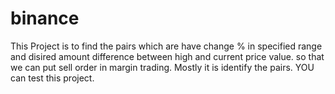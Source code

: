 # binance
This Project is to find the pairs which are have change % in specified range and disired amount difference between high and current price value.
so that we can put sell order in margin trading. Mostly it is identify the pairs. YOU can test this project.


